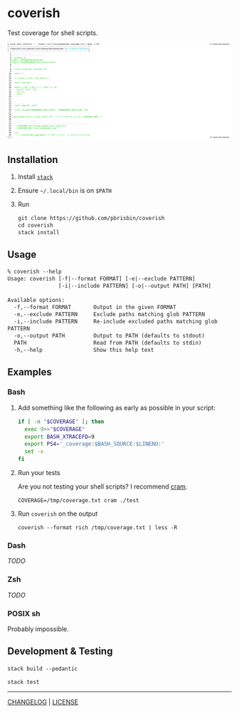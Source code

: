 # coverish

Test coverage for shell scripts.

![](./files/rich.png)

## Installation

1. Install [`stack`](https://docs.haskellstack.org/en/stable/README/)
1. Ensure `~/.local/bin` is on `$PATH`
1. Run

   ```console
   git clone https://github.com/pbrisbin/coverish
   cd coverish
   stack install
   ```

## Usage

```console
% coverish --help
Usage: coverish [-f|--format FORMAT] [-e|--exclude PATTERN]
                [-i|--include PATTERN] [-o|--output PATH] [PATH]

Available options:
  -f,--format FORMAT       Output in the given FORMAT
  -e,--exclude PATTERN     Exclude paths matching glob PATTERN
  -i,--include PATTERN     Re-include excluded paths matching glob PATTERN
  -o,--output PATH         Output to PATH (defaults to stdout)
  PATH                     Read from PATH (defaults to stdin)
  -h,--help                Show this help text
```

## Examples

### Bash

1. Add something like the following as early as possible in your script:

   ```bash
   if [ -n "$COVERAGE" ]; then
     exec 9>>"$COVERAGE"
     export BASH_XTRACEFD=9
     export PS4='_coverage:$BASH_SOURCE:$LINENO:'
     set -x
   fi
   ```

1. Run your tests

   Are you not testing your shell scripts? I recommend [cram](https://bitheap.org/cram/).

   ```console
   COVERAGE=/tmp/coverage.txt cram ./test
   ```

1. Run `coverish` on the output

   ```console
   coverish --format rich /tmp/coverage.txt | less -R
   ```

### Dash

*TODO*

### Zsh

*TODO*

### POSIX sh

Probably impossible.

## Development & Testing

```console
stack build --pedantic
```

```console
stack test
```

---

[CHANGELOG](./CHANGELOG.md) | [LICENSE](./LICENSE)
